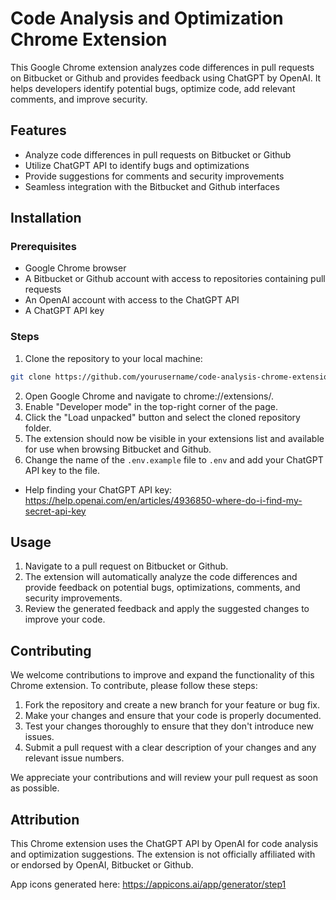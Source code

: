 # Code Analysis and Optimization Chrome Extension

This Google Chrome extension analyzes code differences in pull requests on Bitbucket or Github and provides feedback using ChatGPT by OpenAI. It helps developers identify potential bugs, optimize code, add relevant comments, and improve security.

## Features

- Analyze code differences in pull requests on Bitbucket or Github
- Utilize ChatGPT API to identify bugs and optimizations
- Provide suggestions for comments and security improvements
- Seamless integration with the Bitbucket and Github interfaces

## Installation

### Prerequisites

- Google Chrome browser
- A Bitbucket or Github account with access to repositories containing pull requests
- An OpenAI account with access to the ChatGPT API
- A ChatGPT API key

### Steps

1. Clone the repository to your local machine:

```bash
git clone https://github.com/yourusername/code-analysis-chrome-extension.git
```
2. Open Google Chrome and navigate to chrome://extensions/.
3. Enable "Developer mode" in the top-right corner of the page.
4. Click the "Load unpacked" button and select the cloned repository folder.
5. The extension should now be visible in your extensions list and available for use when browsing Bitbucket and Github.
6. Change the name of the `.env.example` file to `.env` and add your ChatGPT API key to the file.
  - Help finding your ChatGPT API key: https://help.openai.com/en/articles/4936850-where-do-i-find-my-secret-api-key

## Usage

1. Navigate to a pull request on Bitbucket or Github.
2. The extension will automatically analyze the code differences and provide feedback on potential bugs, optimizations, comments, and security improvements.
3. Review the generated feedback and apply the suggested changes to improve your code.

## Contributing

We welcome contributions to improve and expand the functionality of this Chrome extension. To contribute, please follow these steps:

1. Fork the repository and create a new branch for your feature or bug fix.
2. Make your changes and ensure that your code is properly documented.
3. Test your changes thoroughly to ensure that they don't introduce new issues.
4. Submit a pull request with a clear description of your changes and any relevant issue numbers.

We appreciate your contributions and will review your pull request as soon as possible.

## Attribution
This Chrome extension uses the ChatGPT API by OpenAI for code analysis and optimization suggestions. The extension is not officially affiliated with or endorsed by OpenAI, Bitbucket or Github.

App icons generated here: https://appicons.ai/app/generator/step1


